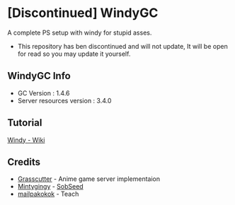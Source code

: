 # [Discontinued] WindyGC
A complete PS setup with windy for stupid asses.
- This repository has ben discontinued and will not update, It will be open for read so you may update it yourself.

## WindyGC Info
- GC Version : 1.4.6
- Server resources version : 3.4.0

## Tutorial
[ Windy - Wiki ](https://github.com/Jinx-PS/Windy/wiki)

## Credits 
- [Grasscutter](https://github.com/grasscutters/grasscutter) - Anime game server implementaion
- [Mintygingy](https://github.com/mintygingy) - [SobSeed](https://github.com/mintygingy/SobSeed)
- [mailpakokok](https://github.com/mailpakokok) - Teach
